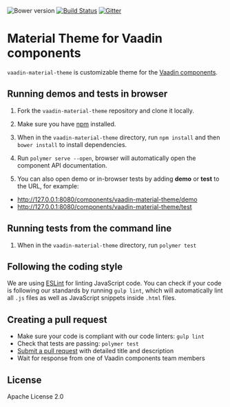 ![Bower version](https://img.shields.io/bower/v/vaadin-material-theme.svg)
[![Build Status](https://travis-ci.org/vaadin/vaadin-material-theme.svg?branch=master)](https://travis-ci.org/vaadin/vaadin-material-theme)
[![Gitter](https://badges.gitter.im/Join%20Chat.svg)](https://gitter.im/vaadin/vaadin-core-elements?utm_source=badge&utm_medium=badge&utm_campaign=pr-badge)

# Material Theme for Vaadin components

`vaadin-material-theme` is customizable theme for the [Vaadin components](https://vaadin.com/components).


## Running demos and tests in browser

1. Fork the `vaadin-material-theme` repository and clone it locally.

1. Make sure you have [npm](https://www.npmjs.com/) installed.

1. When in the `vaadin-material-theme` directory, run `npm install` and then `bower install` to install dependencies.

1. Run `polymer serve --open`, browser will automatically open the component API documentation.

1. You can also open demo or in-browser tests by adding **demo** or **test** to the URL, for example:

  - http://127.0.0.1:8080/components/vaadin-material-theme/demo
  - http://127.0.0.1:8080/components/vaadin-material-theme/test


## Running tests from the command line

1. When in the `vaadin-material-theme` directory, run `polymer test`


## Following the coding style

We are using [ESLint](http://eslint.org/) for linting JavaScript code. You can check if your code is following our standards by running `gulp lint`, which will automatically lint all `.js` files as well as JavaScript snippets inside `.html` files.


## Creating a pull request

  - Make sure your code is compliant with our code linters: `gulp lint`
  - Check that tests are passing: `polymer test`
  - [Submit a pull request](https://www.digitalocean.com/community/tutorials/how-to-create-a-pull-request-on-github) with detailed title and description
  - Wait for response from one of Vaadin components team members


## License

Apache License 2.0
